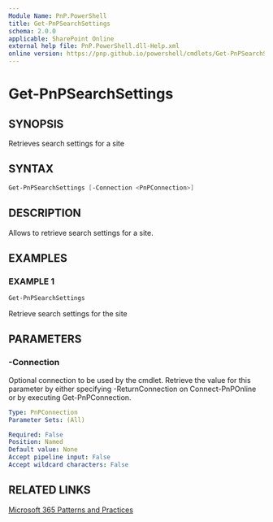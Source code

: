 ```yaml
---
Module Name: PnP.PowerShell
title: Get-PnPSearchSettings
schema: 2.0.0
applicable: SharePoint Online
external help file: PnP.PowerShell.dll-Help.xml
online version: https://pnp.github.io/powershell/cmdlets/Get-PnPSearchSettings.html
---
```

 
# Get-PnPSearchSettings

## SYNOPSIS
Retrieves search settings for a site

## SYNTAX

```powershell
Get-PnPSearchSettings [-Connection <PnPConnection>] 
```

## DESCRIPTION

Allows to retrieve search settings for a site.

## EXAMPLES

### EXAMPLE 1
```powershell
Get-PnPSearchSettings
```

Retrieve search settings for the site

## PARAMETERS

### -Connection
Optional connection to be used by the cmdlet. Retrieve the value for this parameter by either specifying -ReturnConnection on Connect-PnPOnline or by executing Get-PnPConnection.

```yaml
Type: PnPConnection
Parameter Sets: (All)

Required: False
Position: Named
Default value: None
Accept pipeline input: False
Accept wildcard characters: False
```



## RELATED LINKS

[Microsoft 365 Patterns and Practices](https://aka.ms/m365pnp)

